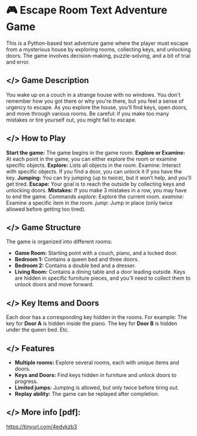 # 🎮 Escape Room Text Adventure Game

This is a Python-based text adventure game where the player must escape from a mysterious house by exploring rooms, collecting keys, and unlocking doors. The game involves decision-making, puzzle-solving, and a bit of trial and error.

## </> Game Description

You wake up on a couch in a strange house with no windows. You don't remember how you got there or why you're there, but you feel a sense of urgency to escape. As you explore the house, you'll find keys, open doors, and move through various rooms. Be careful: if you make too many mistakes or tire yourself out, you might fail to escape.

## </> How to Play

__Start the game:__ The game begins in the game room. __Explore or Examine:__ At each point in the game, you can either explore the room or examine specific objects. __Explore:__ Lists all objects in the room. Examine: Interact with specific objects. If you find a door, you can unlock it if you have the key. __Jumping:__ You can try jumping (up to twice), but it won’t help, and you’ll get tired. __Escape:__ Your goal is to reach the outside by collecting keys and unlocking doors. __Mistakes:__ If you make 3 mistakes in a row, you may have to end the game. Commands _explore:_ Explore the current room. _examine:_ Examine a specific item in the room. _jump:_ Jump in place (only twice allowed before getting too tired).

## </> Game Structure

The game is organized into different rooms:
- __Game Room:__ Starting point with a couch, piano, and a locked door. 
- __Bedroom 1:__ Contains a queen bed and three doors. 
- __Bedroom 2:__ Contains a double bed and a dresser. 
- __Living Room:__ Contains a dining table and a door leading outside. 
Keys are hidden in specific furniture pieces, and you'll need to collect them to unlock doors and move forward.

## </> Key Items and Doors

Each door has a corresponding key hidden in the rooms. For example: The key for __Door A__ is hidden inside the piano. The key for __Door B__ is hidden under the queen bed. Etc.

## </> Features

- __Multiple rooms:__ Explore several rooms, each with unique items and doors. 
- __Keys and Doors:__ Find keys hidden in furniture and unlock doors to progress.
- __Limited jumps:__ Jumping is allowed, but only twice before tiring out.
- __Replay ability:__ The game can be replayed after completion.

## </> More info [pdf]: 
https://tinyurl.com/4edvkzb3
